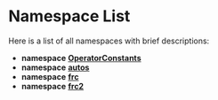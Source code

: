 
# Namespace List

Here is a list of all namespaces with brief descriptions:


* **namespace** [**OperatorConstants**](namespace_operator_constants.md)     
* **namespace** [**autos**](namespaceautos.md)     
* **namespace** [**frc**](namespacefrc.md) 
* **namespace** [**frc2**](namespacefrc2.md) 

